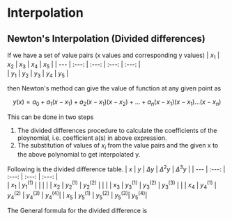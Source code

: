 # Interpolation

## Newton's Interpolation (Divided differences)
If we have a set of value pairs (x values and corresponding y values)
| $x_1$ | $x_2$ | $x_3$ | $x_4$ | $x_5$ | 
| ---   | :---:    |  :---:   | :---:  | :---:    |    
| $y_1$ | $y_2$ | $y_3$ | $y_4$ | $y_5$ | 

then
Newton's method can give the value of function at any given point as
```math
y(x) = a_0 + a_1(x - x_1) + a_2 (x - x_1) (x - x_2) + ... + a_n (x - x_1)(x - x_1) ...(x - x_n) 
```
This can be done in two steps
1. The divided differences procedure to calculate the coefficients of the ploynomial, i.e. coefficient a(s) in above expression.
2. The substitution of values of $x_i$ from the value pairs and the given x to the above polynomial to get interpolated y.

Following is the divided difference table.
|   $x$   |    $y$    |    $\Delta y$    |   $\Delta^2 y$   |   $\Delta^3 y$   |
| ---   | :---:    |  :---:   | :---:  | :---:    |    
| $x_1$ | $y_1^{(1)}$ |     |       |      | 
| $x_2$ | $y_2^{(1)}$  | $y_2^{(2)}$ |   |    |
| $x_3$ | $y_3^{(1)}$  | $y_3^{(2)}$ | $y_3^{(3)}$ | |
| $x_4$ | $y_4^{(1)}$  | $y_4^{(2)}$ | $y_4^{(3)}$ | $y_4^{(4)}$|
| $x_5$ | $y_5^{(1)}$  | $y_5^{(2)}$ | $y_5^{(3)}$| $y_5^{(4)}$|

The General formula for the divided difference is 
